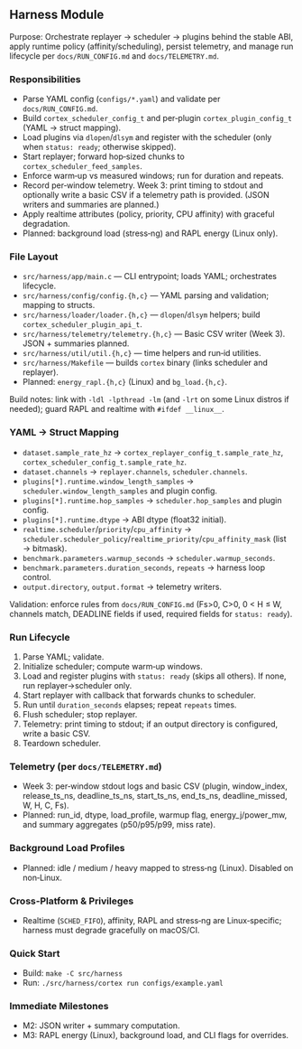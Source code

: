 ## Harness Module

Purpose: Orchestrate replayer → scheduler → plugins behind the stable ABI, apply runtime policy (affinity/scheduling), persist telemetry, and manage run lifecycle per `docs/RUN_CONFIG.md` and `docs/TELEMETRY.md`.

### Responsibilities
- Parse YAML config (`configs/*.yaml`) and validate per `docs/RUN_CONFIG.md`.
- Build `cortex_scheduler_config_t` and per‑plugin `cortex_plugin_config_t` (YAML → struct mapping).
- Load plugins via `dlopen`/`dlsym` and register with the scheduler (only when `status: ready`; otherwise skipped).
- Start replayer; forward hop‑sized chunks to `cortex_scheduler_feed_samples`.
- Enforce warm‑up vs measured windows; run for duration and repeats.
- Record per‑window telemetry. Week 3: print timing to stdout and optionally write a basic CSV if a telemetry path is provided. (JSON writers and summaries are planned.)
- Apply realtime attributes (policy, priority, CPU affinity) with graceful degradation.
- Planned: background load (stress‑ng) and RAPL energy (Linux only).

### File Layout
- `src/harness/app/main.c` — CLI entrypoint; loads YAML; orchestrates lifecycle.
- `src/harness/config/config.{h,c}` — YAML parsing and validation; mapping to structs.
- `src/harness/loader/loader.{h,c}` — `dlopen`/`dlsym` helpers; build `cortex_scheduler_plugin_api_t`.
- `src/harness/telemetry/telemetry.{h,c}` — Basic CSV writer (Week 3). JSON + summaries planned.
- `src/harness/util/util.{h,c}` — time helpers and run‑id utilities.
- `src/harness/Makefile` — builds `cortex` binary (links scheduler and replayer).
- Planned: `energy_rapl.{h,c}` (Linux) and `bg_load.{h,c}`.

Build notes: link with `-ldl -lpthread -lm` (and `-lrt` on some Linux distros if needed); guard RAPL and realtime with `#ifdef __linux__`.

### YAML → Struct Mapping
- `dataset.sample_rate_hz` → `cortex_replayer_config_t.sample_rate_hz`, `cortex_scheduler_config_t.sample_rate_hz`.
- `dataset.channels` → `replayer.channels`, `scheduler.channels`.
- `plugins[*].runtime.window_length_samples` → `scheduler.window_length_samples` and plugin config.
- `plugins[*].runtime.hop_samples` → `scheduler.hop_samples` and plugin config.
- `plugins[*].runtime.dtype` → ABI dtype (float32 initial).
- `realtime.scheduler`/`priority`/`cpu_affinity` → `scheduler.scheduler_policy`/`realtime_priority`/`cpu_affinity_mask` (list → bitmask).
- `benchmark.parameters.warmup_seconds` → `scheduler.warmup_seconds`.
- `benchmark.parameters.duration_seconds`, `repeats` → harness loop control.
- `output.directory`, `output.format` → telemetry writers.

Validation: enforce rules from `docs/RUN_CONFIG.md` (Fs>0, C>0, 0 < H ≤ W, channels match, DEADLINE fields if used, required fields for `status: ready`).

### Run Lifecycle
1) Parse YAML; validate.
2) Initialize scheduler; compute warm‑up windows.
3) Load and register plugins with `status: ready` (skips all others). If none, run replayer→scheduler only.
4) Start replayer with callback that forwards chunks to scheduler.
5) Run until `duration_seconds` elapses; repeat `repeats` times.
6) Flush scheduler; stop replayer.
7) Telemetry: print timing to stdout; if an output directory is configured, write a basic CSV.
8) Teardown scheduler.

### Telemetry (per `docs/TELEMETRY.md`)
- Week 3: per‑window stdout logs and basic CSV (plugin, window_index, release_ts_ns, deadline_ts_ns, start_ts_ns, end_ts_ns, deadline_missed, W, H, C, Fs).
- Planned: run_id, dtype, load_profile, warmup flag, energy_j/power_mw, and summary aggregates (p50/p95/p99, miss rate).

### Background Load Profiles
- Planned: idle / medium / heavy mapped to stress‑ng (Linux). Disabled on non‑Linux.

### Cross‑Platform & Privileges
- Realtime (`SCHED_FIFO`), affinity, RAPL and stress‑ng are Linux‑specific; harness must degrade gracefully on macOS/CI.

### Quick Start
- Build: `make -C src/harness`
- Run: `./src/harness/cortex run configs/example.yaml`

### Immediate Milestones
- M2: JSON writer + summary computation.
- M3: RAPL energy (Linux), background load, and CLI flags for overrides.


